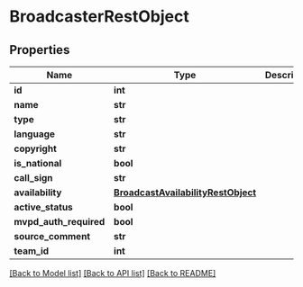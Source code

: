 # BroadcasterRestObject

## Properties
Name | Type | Description | Notes
------------ | ------------- | ------------- | -------------
**id** | **int** |  | [optional] 
**name** | **str** |  | [optional] 
**type** | **str** |  | [optional] 
**language** | **str** |  | [optional] 
**copyright** | **str** |  | [optional] 
**is_national** | **bool** |  | [optional] 
**call_sign** | **str** |  | [optional] 
**availability** | [**BroadcastAvailabilityRestObject**](BroadcastAvailabilityRestObject.md) |  | [optional] 
**active_status** | **bool** |  | [optional] 
**mvpd_auth_required** | **bool** |  | [optional] 
**source_comment** | **str** |  | [optional] 
**team_id** | **int** |  | [optional] 

[[Back to Model list]](../README.md#documentation-for-models) [[Back to API list]](../README.md#documentation-for-api-endpoints) [[Back to README]](../README.md)

